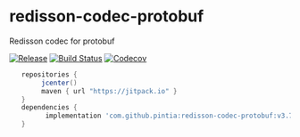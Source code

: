 # redisson-codec-protobuf
Redisson codec for protobuf

[![Release](https://jitpack.io/v/pintia/redisson-codec-protobuf.svg)](https://jitpack.io/#pintia/redisson-codec-protobuf)
[![Build Status](https://travis-ci.com/pintia/redisson-codec-protobuf.svg?branch=master)](https://travis-ci.com/pintia/redisson-codec-protobuf)
[![Codecov](https://codecov.io/gh/pintia/redisson-codec-protobuf/branch/master/graph/badge.svg)](https://codecov.io/gh/pintia/redisson-codec-protobuf/)

```gradle
   repositories {
        jcenter()
        maven { url "https://jitpack.io" }
   }
   dependencies {
         implementation 'com.github.pintia:redisson-codec-protobuf:v3.7.5'
   }
```
